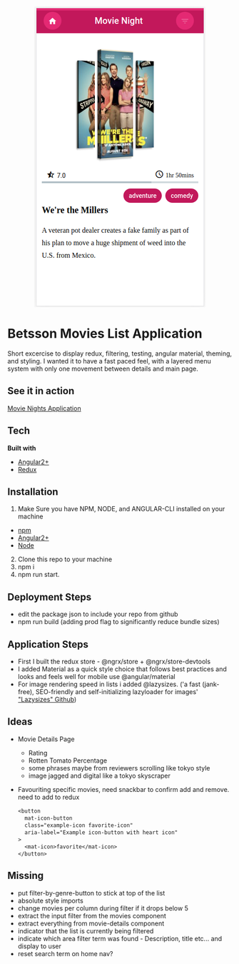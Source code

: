 <p align="center">
  <a href="https://chilliano.github.io/movie-night/">
    <img src="./src/assets/images/README/Movie-Night-Mobile.png"
         alt="movie Night Cover Image">
  </a>
</p>

# Betsson Movies List Application

Short excercise to display redux, filtering, testing, angular material, theming, and styling. I wanted it to have a fast paced feel, with a layered menu system with only one movement between details and main page.

## See it in action

[Movie Nights Application](https://chilliano.github.io/movie-night/)

## Tech

<b>Built with</b>

- [Angular2+](https://angular.io/)
- [Redux](https://redux.js.org/)

## Installation

1. Make Sure you have NPM, NODE, and ANGULAR-CLI installed on your machine

- [npm](https://docs.npmjs.com/cli/install)
- [Angular2+](https://angular.io/)
- [Node](https://nodejs.org/en/download/)

2. Clone this repo to your machine
3. npm i
4. npm run start.

## Deployment Steps

- edit the package json to include your repo from github
- npm run build (adding prod flag to significantly reduce bundle sizes)

## Application Steps

- First I built the redux store - @ngrx/store + @ngrx/store-devtools
- I added Material as a quick style choice that follows best practices and looks and feels well for mobile use @angular/material
- For image rendering speed in lists i added @lazysizes. ('a fast (jank-free), SEO-friendly and self-initializing lazyloader for images' ["Lazysizes" Github](https://github.com/afarkas/lazysizes))

## Ideas

- Movie Details Page

  - Rating
  - Rotten Tomato Percentage
  - some phrases maybe from reviewers scrolling like tokyo style
  - image jagged and digital like a tokyo skyscraper

- Favouriting specific movies, need snackbar to confirm add and remove. need to add to redux
  ```
  <button
    mat-icon-button
    class="example-icon favorite-icon"
    aria-label="Example icon-button with heart icon"
  >
    <mat-icon>favorite</mat-icon>
  </button>
  ```

## Missing

- put filter-by-genre-button to stick at top of the list
- absolute style imports
- change movies per column during filter if it drops below 5
- extract the input filter from the movies component
- extract everything from movie-details component
- indicator that the list is currently being filtered
- indicate which area filter term was found - Description, title etc... and display to user
- reset search term on home nav?
